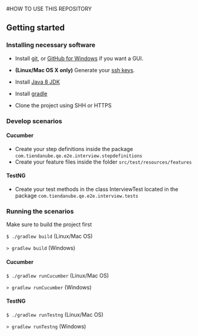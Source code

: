 #HOW TO USE THIS REPOSITORY
## Getting started

### Installing necessary software

* Install [git](http://git-scm.com/downloads), or [GitHub for Windows](http://windows.github.com/) if you want a GUI.

*  **(Linux/Mac OS X only)** Generate your [ssh keys](https://help.github.com/articles/generating-ssh-keys/).

* Install [Java 8 JDK](https://www.oracle.com/technetwork/java/javase/downloads/jdk8-downloads-2133151.html)

* Install [gradle](https://gradle.org/install/)

* Clone the project using SHH or HTTPS

### Develop scenarios

#### Cucumber
- Create your step definitions inside the package `com.tiendanube.qe.e2e.interview.stepdefinitions`
- Create your feature files inside the folder `src/test/resources/features`

#### TestNG
- Create your test methods in the class InterviewTest located in the package `com.tiendanube.qe.e2e.interview.tests`


### Running the scenarios
Make sure to build the project first
 
 `$ ./gradlew build` (Linux/Mac OS)
 
 `> gradlew build` (Windows)

#### Cucumber

`$ ./gradlew runCucumber` (Linux/Mac OS)

`> gradlew runCucumber` (Windows)

#### TestNG

`$ ./gradlew runTestng` (Linux/Mac OS)

`> gradlew runTestng` (Windows)